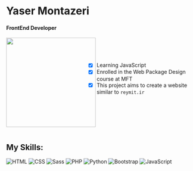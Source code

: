 # Yaser Montazeri

#### FrontEnd Developer
<img align="left" width="240" src="https://i.giphy.com/media/v1.Y2lkPTc5MGI3NjExcnl2MXlkZGZ3endjNjdoNXhlMGFuM3dzb3ZvZ2M2anF6OGx5NzZmciZlcD12MV9pbnRlcm5hbF9naWZfYnlfaWQmY3Q9cw/5eLDrEaRGHegx2FeF2/giphy.gif">

<br>
<br>
<br>

- [x] Learning JavaScript<br>
- [x] Enrolled in the Web Package Design course at MFT<br>
- [x] This project aims to create a website similar to `reymit.ir`

<br>
<br>
<br>
<br>
<br> 

## My Skills:

![HTML](https://img.icons8.com/color/48/000000/html-5.png) ![CSS](https://img.icons8.com/color/48/000000/css3.png) ![Sass](https://img.icons8.com/color/48/000000/sass.png) ![PHP](https://img.icons8.com/color/48/000000/php.png) ![Python](https://img.icons8.com/color/48/000000/python.png) ![Bootstrap](https://img.icons8.com/color/48/000000/bootstrap.png) ![JavaScript](https://img.icons8.com/color/48/000000/javascript.png)
